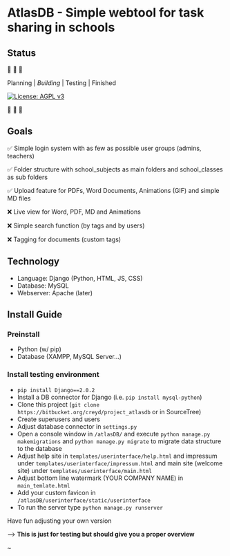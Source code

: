# AtlasDB - Simple webtool for task sharing in schools

## Status
:construction: :construction: :construction:

Planning | _Building_ | Testing | Finished

[![License: AGPL v3](https://img.shields.io/badge/License-AGPL%20v3-blue.svg)](https://www.gnu.org/licenses/agpl-3.0)

:construction: :construction: :construction:

## Goals

:white_check_mark: Simple login system with as few as possible user groups (admins, teachers)

:white_check_mark: Folder structure with school_subjects as main folders and school_classes as sub folders

:white_check_mark: Upload feature for PDFs, Word Documents, Animations (GIF) and simple MD files

:x: Live view for Word, PDF, MD and Animations

:x: Simple search function (by tags and by users)

:x: Tagging for documents (custom tags)


## Technology

- Language: Django (Python, HTML, JS, CSS)
- Database: MySQL
- Webserver: Apache (later)

## Install Guide

### Preinstall

- Python (w/ pip)
- Database (XAMPP, MySQL Server...)

### Install testing environment

- `pip install Django==2.0.2`
- Install a DB connector for Django (i.e. `pip install mysql-python`)
- Clone this project (`git clone https://bitbucket.org/creyd/project_atlasdb` or in SourceTree)
- Create superusers and users
- Adjust database connector in `settings.py`
- Open a console window in `/atlasDB/` and execute `python manage.py makemigrations` and `python manage.py migrate` to migrate data structure to the database
- Adjust help site in `templates/userinterface/help.html` and impressum under `templates/userinterface/impressum.html` and main site (welcome site) under `templates/userinterface/main.html`
- Adjust bottom line watermark (YOUR COMPANY NAME) in `main_temlate.html`
- Add your custom favicon in `/atlasDB/userinterface/static/userinterface`
- To run the server type `python manage.py runserver`

Have fun adjusting your own version

--> **This is just for testing but should give you a proper overview**

~
